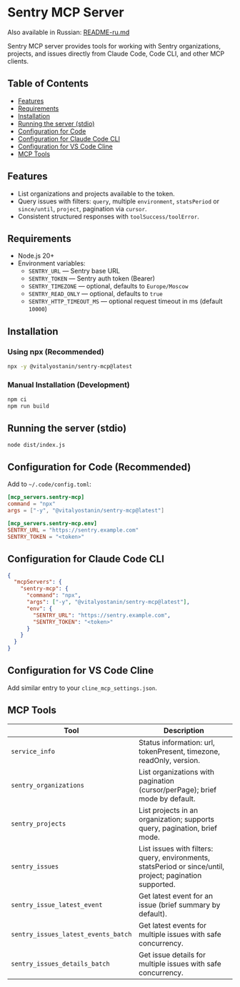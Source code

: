 
# Sentry MCP Server

Also available in Russian: [README-ru.md](README-ru.md)

Sentry MCP server provides tools for working with Sentry organizations, projects, and issues directly from Claude Code, Code CLI, and other MCP clients.

## Table of Contents
- [Features](#features)
- [Requirements](#requirements)
- [Installation](#installation)
- [Running the server (stdio)](#running-the-server-stdio)
- [Configuration for Code](#configuration-for-code)
- [Configuration for Claude Code CLI](#configuration-for-claude-code-cli)
- [Configuration for VS Code Cline](#configuration-for-vs-code-cline)
- [MCP Tools](#mcp-tools)

## Features
- List organizations and projects available to the token.
- Query issues with filters: `query`, multiple `environment`, `statsPeriod` or `since/until`, `project`, pagination via `cursor`.
- Consistent structured responses with `toolSuccess/toolError`.

## Requirements
- Node.js 20+
- Environment variables:
  - `SENTRY_URL` — Sentry base URL
  - `SENTRY_TOKEN` — Sentry auth token (Bearer)
  - `SENTRY_TIMEZONE` — optional, defaults to `Europe/Moscow`
  - `SENTRY_READ_ONLY` — optional, defaults to `true`
  - `SENTRY_HTTP_TIMEOUT_MS` — optional request timeout in ms (default `10000`)

## Installation
### Using npx (Recommended)
```bash
npx -y @vitalyostanin/sentry-mcp@latest
```

### Manual Installation (Development)
```bash
npm ci
npm run build
```

## Running the server (stdio)
```bash
node dist/index.js
```

## Configuration for Code (Recommended)
Add to `~/.code/config.toml`:
```toml
[mcp_servers.sentry-mcp]
command = "npx"
args = ["-y", "@vitalyostanin/sentry-mcp@latest"]

[mcp_servers.sentry-mcp.env]
SENTRY_URL = "https://sentry.example.com"
SENTRY_TOKEN = "<token>"
```

## Configuration for Claude Code CLI
```json
{
  "mcpServers": {
    "sentry-mcp": {
      "command": "npx",
      "args": ["-y", "@vitalyostanin/sentry-mcp@latest"],
      "env": {
        "SENTRY_URL": "https://sentry.example.com",
        "SENTRY_TOKEN": "<token>"
      }
    }
  }
}
```

## Configuration for VS Code Cline
Add similar entry to your `cline_mcp_settings.json`.

## MCP Tools

| Tool | Description |
| --- | --- |
| `service_info` | Status information: url, tokenPresent, timezone, readOnly, version. |
| `sentry_organizations` | List organizations with pagination (cursor/perPage); brief mode by default. |
| `sentry_projects` | List projects in an organization; supports query, pagination, brief mode. |
| `sentry_issues` | List issues with filters: query, environments, statsPeriod or since/until, project; pagination supported. |
| `sentry_issue_latest_event` | Get latest event for an issue (brief summary by default). |
| `sentry_issues_latest_events_batch` | Get latest events for multiple issues with safe concurrency. |
| `sentry_issues_details_batch` | Get issue details for multiple issues with safe concurrency. |
